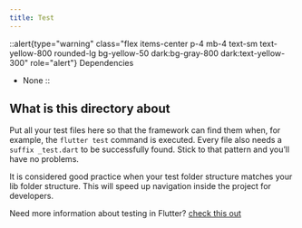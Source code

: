 ```yaml
---
title: Test
---
```


::alert{type="warning" class="flex items-center p-4 mb-4 text-sm text-yellow-800 rounded-lg bg-yellow-50 dark:bg-gray-800 dark:text-yellow-300" role="alert"}
Dependencies
- None
::

## What is this directory about

Put all your test files here so that the framework can find them when, for example, the `flutter test` command is executed. Every file also needs a `suffix _test.dart` to be successfully found. Stick to that pattern and you’ll have no problems. 

It is considered good practice when your test folder structure matches your lib folder structure. This will speed up navigation inside the project for developers.

Need more information about testing in Flutter? [check this out](https://docs.flutter.dev/testing)
